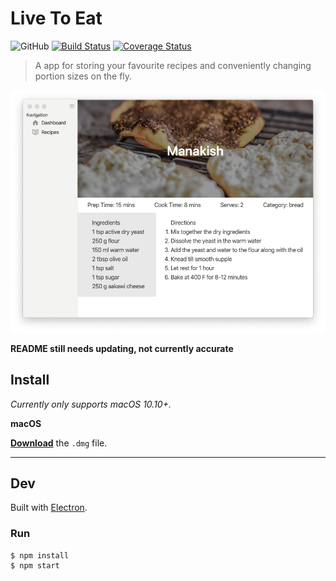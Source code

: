 # Live To Eat 
![GitHub](https://img.shields.io/github/license/mohammadmoustafa/live2eat)
[![Build Status](https://travis-ci.com/mohammadmoustafa/live2eat.svg?branch=master)](https://travis-ci.com/mohammadmoustafa/live2eat)
[![Coverage Status](https://coveralls.io/repos/github/mohammadmoustafa/live2eat/badge.svg?branch=master)](https://coveralls.io/github/mohammadmoustafa/live2eat?branch=master)

> A app for storing your favourite recipes and conveniently changing portion sizes on the fly.

![Screenshot of a recipe](src/assets/recipe_screenshot.png)

**README still needs updating, not currently accurate**

## Install

*Currently only supports macOS 10.10+.*

**macOS**

[**Download**](https://github.com/mohammadmoustafa/live2eat/releases/latest) the `.dmg` file.

---


## Dev

Built with [Electron](https://electronjs.org).

### Run

```
$ npm install
$ npm start
```
